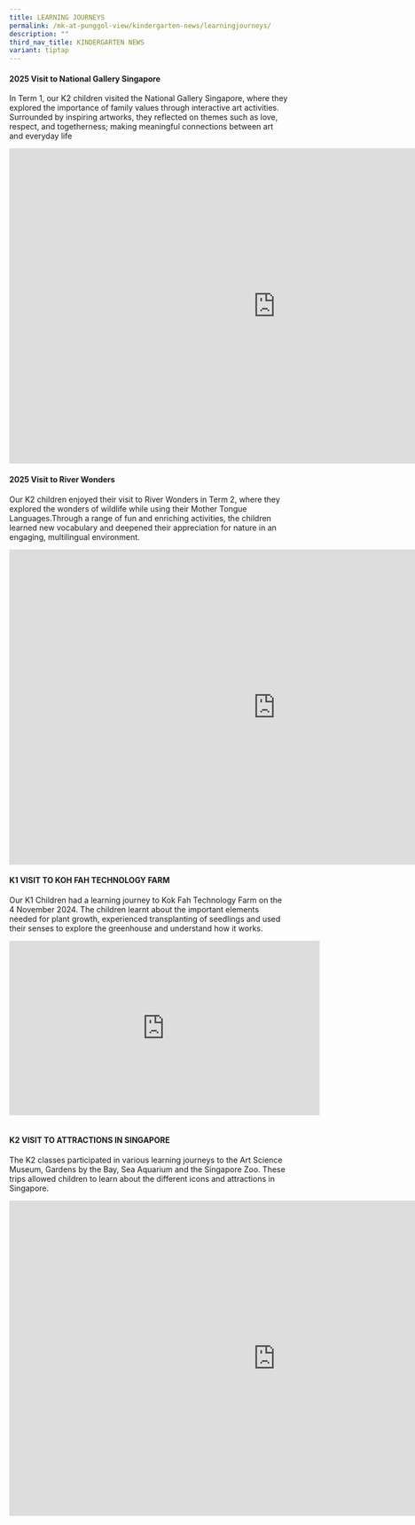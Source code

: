 ```yaml
---
title: LEARNING JOURNEYS
permalink: /mk-at-punggol-view/kindergarten-news/learningjourneys/
description: ""
third_nav_title: KINDERGARTEN NEWS
variant: tiptap
---
```

<h4>2025 Visit to National Gallery Singapore</h4>
<p>In Term 1, our K2 children visited the National Gallery Singapore, where
they explored the importance of family values through interactive art activities.
Surrounded by inspiring artworks, they reflected on themes such as love,
respect, and togetherness; making meaningful connections between art and
everyday life</p>
<div class="iframe-wrapper">
<iframe height="569" width="960" allowfullscreen="true" frameborder="0" src="https://docs.google.com/presentation/d/e/2PACX-1vTVRuI7g83NlX1EDuAkKN0ZnrVsBe5OyY9ZwsPK5iG4vFah68g7qAJdRcI5eR92-NUf38aifm_UBD3L/pubembed?start=true&amp;loop=false&amp;delayms=3000"></iframe>
</div>
<p></p>
<h4>2025 Visit to River Wonders</h4>
<p>Our K2 children enjoyed their visit to River Wonders in Term 2, where
they explored the wonders of wildlife while using their Mother Tongue Languages.Through
a range of fun and enriching activities, the children learned new vocabulary
and deepened their appreciation for nature in an engaging, multilingual
environment.</p>
<div class="iframe-wrapper">
<iframe height="569" width="960" allowfullscreen="true" frameborder="0" src="https://docs.google.com/presentation/d/e/2PACX-1vSKYq-WeX39bgVyZsduoKo8HJe7pR02WPHzsQ3Cm1eWRLvJP46flPTBGmkVPa5NSuQyPr_Oqq_QrQrp/pubembed?start=true&amp;loop=false&amp;delayms=3000"></iframe>
</div>
<p></p>
<h4>K1 VISIT TO KOH FAH TECHNOLOGY FARM</h4>
<p></p>
<p>Our K1 Children had a learning journey to Kok Fah Technology Farm on the
4 November 2024. The children learnt about the important elements needed
for plant growth, experienced transplanting of seedlings and used their
senses to explore the greenhouse and understand how it works.</p>
<div class="iframe-wrapper">
<iframe height="315" width="560" allowfullscreen="true" frameborder="0" src="https://www.youtube.com/embed/FhKB5f0cLr4?si=lf_ppm-OOu-hM5Ap"></iframe>
</div>
<h4><br>K2 VISIT TO ATTRACTIONS IN SINGAPORE</h4>
<p>The K2 classes participated in various learning journeys to the Art Science
Museum, Gardens by the Bay, Sea Aquarium and the Singapore Zoo. These trips
allowed children to learn about the different icons and attractions in
Singapore.
<br>
</p>
<div class="iframe-wrapper">
<iframe height="569" width="960" allowfullscreen="true" frameborder="0" src="https://docs.google.com/presentation/d/e/2PACX-1vTigFOXyWtFqLwAU7SLkOviQVMVMQYxhM5w8Cjvu8LAM9rri3PwtAFQcyENgH6uNSLdW5_OVw9iPhS3/embed?start=false&amp;loop=false&amp;delayms=3000"></iframe>
</div>
<p></p>